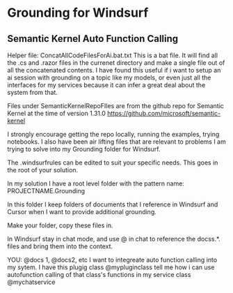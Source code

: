 # Grounding for Windsurf 
## Semantic Kernel Auto Function Calling

Helper file: ConcatAllCodeFilesForAi.bat.txt
This is a bat file. It will find all the .cs and .razor files in the currenet directory and make a single file out of all the concatenated contents. I have found this useful if i want to setup an ai session with grounding on a topic like my models, or even just all the interfaces for my services because it can infer a great deal about the system from that.

Files under SemanticKernelRepoFIles are from the github repo for  Semantic Kernel at the time of version 1.31.0
https://github.com/microsoft/semantic-kernel

I strongly encourage getting the repo locally, running the examples, trying notebooks. I also have been air lifting files that are relevant to problems I am trying to solve into my Grounding folder for Windsurf.

The .windsurfrules can be edited to suit your specific needs. This goes in the root of your solution.

In my solution I have a root level folder with the pattern name: 
PROJECTNAME.Grounding

In this folder I keep folders of documents that I reference in Windsurf and Cursor when I want to provide additional grounding.

Make your folder, copy these files in.  

In Windsurf stay in chat mode, and use @ in chat to reference the docss.*. files and bring them into the context.

YOU: @docs 1, @docs2, etc I want to integreate auto function calling into my sytem. I have this plugig class @mypluginclass 
tell me how i can use autofunction calling of that class's functions in my service class @mychatservice 
